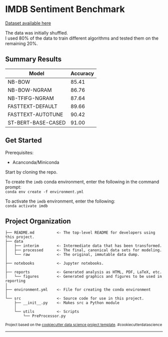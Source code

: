 IMDB Sentiment Benchmark
==============================

[Dataset available here](https://www.kaggle.com/lakshmi25npathi/imdb-dataset-of-50k-movie-reviews) 

The data was initially shuffled.  
I used 80% of the data to train different algorithms and tested them on the remaining 20%.  


Summary Results
------------
| Model 	| Accuracy 	|
|-	|-	|
| NB-BOW 	| 85.41 	|
| NB-BOW-NGRAM 	| 86.76 	|
| NB-TFIFG-NGRAM 	| 87.64 	|
| FASTTEXT-DEFAULT 	| 89.66 	|
| FASTTEXT-AUTOTUNE 	| 90.42 	|
| ST-BERT-BASE-CASED   	| 91.00 	|

Get Started
------------

Prerequisites:  
- Acanconda/Miniconda  

Start by cloning the repo.  

To create the `imdb` conda environment, enter the following in the command prompt:  
`conda env create -f environment.yml`  

To activate the `imdb` environment, enter the following:  
`conda activate imdb`


Project Organization
------------


    ├── README.md          <- The top-level README for developers using this project.
    ├── data
    │   ├── interim        <- Intermediate data that has been transformed.
    │   ├── processed      <- The final, canonical data sets for modeling.
    │   └── raw            <- The original, immutable data dump.
    │
    ├── notebooks          <- Jupyter notebooks. 
    │
    ├── reports            <- Generated analysis as HTML, PDF, LaTeX, etc.
    │   └── figures        <- Generated graphics and figures to be used in reporting
    │
    ├── environment.yml    <- File for creating the conda environment
    │
    └── src                <- Source code for use in this project.
        ├── __init__.py    <- Makes src a Python module
        │
        └── utils          <- Scripts
            └── PreProcessor.py
            
<p><small>Project based on the <a target="_blank" href="https://drivendata.github.io/cookiecutter-data-science/">cookiecutter data science project template</a>. #cookiecutterdatascience</small></p>



--------



